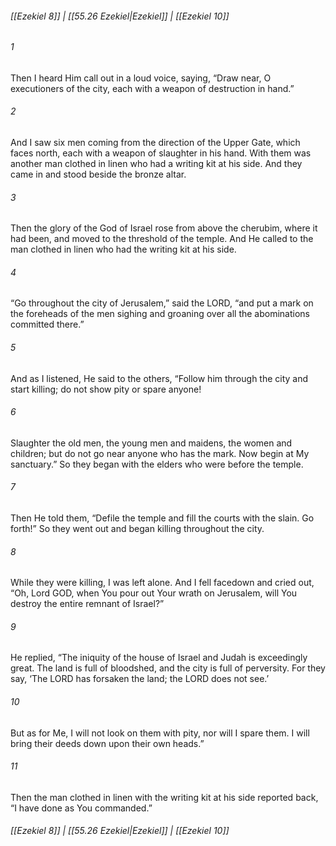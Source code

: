 
###### [[Ezekiel 8]] | [[55.26 Ezekiel|Ezekiel]] | [[Ezekiel 10]]

###### 1
Then I heard Him call out in a loud voice, saying, “Draw near, O executioners of the city, each with a weapon of destruction in hand.”
###### 2
And I saw six men coming from the direction of the Upper Gate, which faces north, each with a weapon of slaughter in his hand. With them was another man clothed in linen who had a writing kit at his side. And they came in and stood beside the bronze altar.
###### 3
Then the glory of the God of Israel rose from above the cherubim, where it had been, and moved to the threshold of the temple. And He called to the man clothed in linen who had the writing kit at his side.
###### 4
“Go throughout the city of Jerusalem,” said the LORD, “and put a mark on the foreheads of the men sighing and groaning over all the abominations committed there.”
###### 5
And as I listened, He said to the others, “Follow him through the city and start killing; do not show pity or spare anyone!
###### 6
Slaughter the old men, the young men and maidens, the women and children; but do not go near anyone who has the mark. Now begin at My sanctuary.” So they began with the elders who were before the temple.
###### 7
Then He told them, “Defile the temple and fill the courts with the slain. Go forth!” So they went out and began killing throughout the city.
###### 8
While they were killing, I was left alone. And I fell facedown and cried out, “Oh, Lord GOD, when You pour out Your wrath on Jerusalem, will You destroy the entire remnant of Israel?”
###### 9
He replied, “The iniquity of the house of Israel and Judah is exceedingly great. The land is full of bloodshed, and the city is full of perversity. For they say, ‘The LORD has forsaken the land; the LORD does not see.’
###### 10
But as for Me, I will not look on them with pity, nor will I spare them. I will bring their deeds down upon their own heads.”
###### 11
Then the man clothed in linen with the writing kit at his side reported back, “I have done as You commanded.”

###### [[Ezekiel 8]] | [[55.26 Ezekiel|Ezekiel]] | [[Ezekiel 10]]
